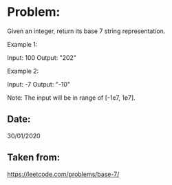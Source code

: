 # Problem:
Given an integer, return its base 7 string representation.

Example 1:

Input: 100
Output: "202"

Example 2:

Input: -7
Output: "-10"

Note: The input will be in range of [-1e7, 1e7]. 

## Date:
30/01/2020

## Taken from:
https://leetcode.com/problems/base-7/